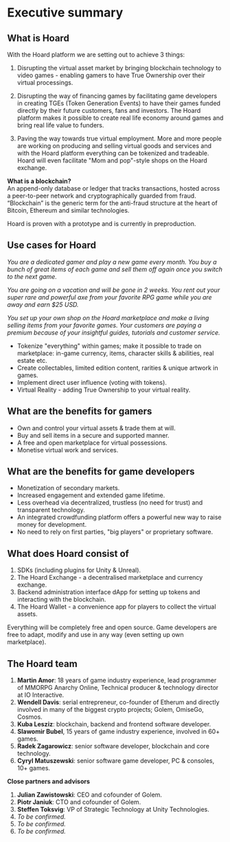 # Executive summary

## What is Hoard

With the Hoard platform we are setting out to achieve 3 things:

1. Disrupting the virtual asset market by bringing blockchain technology to video games - enabling gamers to have True Ownership over their virtual processings.

2. Disrupting the way of financing games by facilitating game developers in creating TGEs \(Token Generation Events\) to have their games funded directly by their future customers, fans and investors. The Hoard platform makes it possible to create real life economy around games and bring real life value to funders.

3. Paving the way towards true virtual employment. More and more people are working on producing and selling virtual goods and services and with the Hoard platform everything can be tokenized and tradeable. Hoard will even facilitate "Mom and pop"-style shops on the Hoard exchange.

**What is a blockchain?**  
An append-only database or ledger that tracks transactions, hosted across a peer-to-peer network and cryptographically guarded from fraud. “Blockchain” is the generic term for the anti-fraud structure at the heart of Bitcoin, Ethereum and similar technologies.

Hoard is proven with a prototype and is currently in preproduction.

## Use cases for Hoard

_You are a dedicated gamer and play a new game every month. You buy a bunch of great items of each game and sell them off again once you switch to the next game._

_You are going on a vacation and will be gone in 2 weeks. You rent out your super rare and powerful axe from your favorite RPG game while you are away and earn $25 USD._

_You set up your own shop on the Hoard marketplace and make a living selling items from your favorite games. Your customers are paying a premium because of your insightful guides, tutorials and customer service._

* Tokenize "everything" within games; make it possible to trade on marketplace: in-game currency, items, character skills & abilities, real estate etc.
* Create collectables, limited edition content, rarities & unique artwork in games.
* Implement direct user influence \(voting with tokens\).
* Virtual Reality - adding True Ownership to your virtual reality.

## What are the benefits for gamers

* Own and control your virtual assets & trade them at will.
* Buy and sell items in a secure and supported manner.
* A free and open marketplace for virtual possessions.
* Monetise virtual work and services.

## What are the benefits for game developers

* Monetization of secondary markets.
* Increased engagement and extended game lifetime.
* Less overhead via decentralized, trustless \(no need for trust\) and transparent technology.
* An integrated crowdfunding platform offers a powerful new way to raise money for development.
* No need to rely on first parties, "big players" or proprietary software.

## What does Hoard consist of

1. SDKs \(including plugins for Unity & Unreal\).
2. The Hoard Exchange - a decentralised marketplace and currency exchange.
3. Backend administration interface dApp for setting up tokens and interacting with the blockchain.
4. The Hoard Wallet - a convenience app for players to collect the virtual assets.

Everything will be completely free and open source. Game developers are free to adapt, modify and use in any way \(even setting up own marketplace\).

## The Hoard team

1. **Martin Amor**: 18 years of game industry experience, lead programmer of MMORPG Anarchy Online, Technical producer & technology director at IO Interactive.
2. **Wendell Davis**: serial entrepreneur, co-founder of Etherum and directly involved in many of the biggest crypto projects; Golem, OmiseGo, Cosmos.
3. **Kuba Lesziz**: blockchain, backend and frontend software developer.
4. **Slawomir Bubel**, 15 years of game industry experience, involved in 60+ games.
5. **Radek Zagarowicz**: senior software developer, blockchain and core technology.
6. **Cyryl Matuszewski**: senior software game developer, PC & consoles, 10+ games.

**Close partners and advisors**

1. **Julian Zawistowski**: CEO and cofounder of Golem.
2. **Piotr Janiuk**: CTO and cofounder of Golem.
3. **Steffen Toksvig**: VP of Strategic Technology at Unity Technologies.
4. _To be confirmed._
5. _To be confirmed._
6. _To be confirmed._



